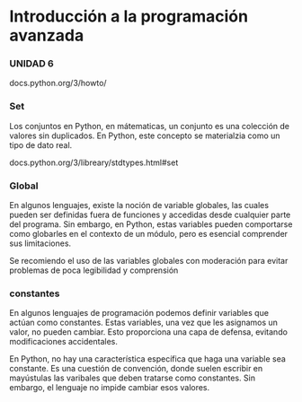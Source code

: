 # Introducción a la programación avanzada

### UNIDAD 6

docs.python.org/3/howto/

### Set

Los conjuntos en Python, en mátematicas, un conjunto es una colección de valores sin duplicados. En Python, este concepto se materialzia como un tipo de dato real. 

docs.python.org/3/libreary/stdtypes.html#set

### Global

En algunos lenguajes, existe la noción de variable globales, las cuales pueden ser definidas fuera de funciones y accedidas desde cualquier parte del programa. Sin embargo, en Python, estas variables pueden comportarse como globarles en el contexto de un módulo, pero es esencial comprender sus limitaciones.

Se recomiendo el uso de las variables globales con moderación para evitar problemas de poca legibilidad y comprensión

### constantes

En algunos lenguajes de programación podemos definir variables que actúan como constantes. Estas variables, una vez que les asignamos un valor, no pueden cambiar. Esto proporciona una capa de defensa, evitando modificaciones accidentales.

En Python, no hay una característica específica que  haga una variable sea constante. Es una cuestión de convención, donde suelen escribir en mayústulas las varibales que deben tratarse como constantes. Sin embargo, el lenguaje no impide cambiar esos valores.

